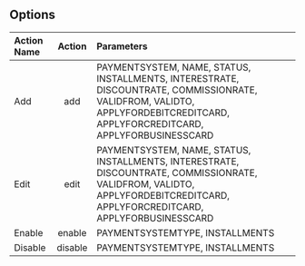 ## Options

Action Name | Action | Parameters
:----------- |:-------------:| :-----------
Add  |add | PAYMENTSYSTEM, NAME, STATUS, INSTALLMENTS, INTERESTRATE, DISCOUNTRATE, COMMISSIONRATE, VALIDFROM, VALIDTO, APPLYFORDEBITCREDITCARD, APPLYFORCREDITCARD, APPLYFORBUSINESSCARD
Edit  |edit | PAYMENTSYSTEM, NAME, STATUS, INSTALLMENTS, INTERESTRATE, DISCOUNTRATE, COMMISSIONRATE, VALIDFROM, VALIDTO, APPLYFORDEBITCREDITCARD, APPLYFORCREDITCARD, APPLYFORBUSINESSCARD
Enable  |enable | PAYMENTSYSTEMTYPE, INSTALLMENTS
Disable  |disable | PAYMENTSYSTEMTYPE, INSTALLMENTS


